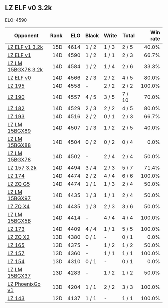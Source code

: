 ## LZ ELF v0 3.2k ##

ELO: 4590

Opponent | Rank | ELO | Black | Write | Total | Win rate
---------|-----:|----:|-------|-------|-------|-------:
[LZ ELF v1 3.2k](LZ%20ELF%20v1%203.2k.md) | 15D | 4614 | 1 / 2 | 1 / 3 | 2 / 5 | 40.0%
[LZ ELF v1](LZ%20ELF%20v1.md) | 14D | 4590 | 1 / 2 | 1 / 1 | 2 / 3 | 66.7%
[LZ LM 15BGX78 3.2k](LZ%20LM%2015BGX78%203.2k.md) | 14D | 4584 | 1 / 2 | 1 / 4 | 2 / 6 | 33.3%
[LZ ELF v0](LZ%20ELF%20v0.md) | 14D | 4566 | 2 / 3 | 2 / 2 | 4 / 5 | 80.0%
[LZ 195](LZ%20195.md) | 14D | 4558 | - | 2 / 2 | 2 / 2 | 100.0%
[LZ 190](LZ%20190.md) | 14D | 4557 | 4 / 5 | 3 / 5 | 7 / 10 | 70.0%
[LZ 182](LZ%20182.md) | 14D | 4529 | 2 / 3 | 2 / 2 | 4 / 5 | 80.0%
[LZ 193](LZ%20193.md) | 14D | 4516 | 2 / 2 | 0 / 1 | 2 / 3 | 66.7%
[LZ LM 15BGX89](LZ%20LM%2015BGX89.md) | 14D | 4507 | 1 / 3 | 1 / 2 | 2 / 5 | 40.0%
[LZ LM 15BGX88](LZ%20LM%2015BGX88.md) | 14D | 4504 | 0 / 2 | 0 / 2 | 0 / 4 | 0.0%
[LZ LM 15BGX78](LZ%20LM%2015BGX78.md) | 14D | 4502 | - | 2 / 4 | 2 / 4 | 50.0%
[LZ 157 3.2k](LZ%20157%203.2k.md) | 14D | 4494 | 3 / 4 | 2 / 3 | 5 / 7 | 71.4%
[LZ 174](LZ%20174.md) | 14D | 4474 | 2 / 2 | 4 / 4 | 6 / 6 | 100.0%
[LZ ZQ G5](LZ%20ZQ%20G5.md) | 14D | 4474 | 1 / 1 | 1 / 3 | 2 / 4 | 50.0%
[LZ LM 15BGX97](LZ%20LM%2015BGX97.md) | 14D | 4435 | 1 / 3 | 1 / 1 | 2 / 4 | 50.0%
[LZ ZQ X4](LZ%20ZQ%20X4.md) | 14D | 4435 | 1 / 3 | 2 / 3 | 3 / 6 | 50.0%
[LZ LM 15BGX5B](LZ%20LM%2015BGX5B.md) | 14D | 4414 | - | 4 / 4 | 4 / 4 | 100.0%
[LZ 173](LZ%20173.md) | 14D | 4409 | 4 / 4 | 1 / 1 | 5 / 5 | 100.0%
[LZ ZQ X2](LZ%20ZQ%20X2.md) | 13D | 4380 | 0 / 1 | - | 0 / 1 | 0.0%
[LZ 165](LZ%20165.md) | 13D | 4375 | - | 1 / 2 | 1 / 2 | 50.0%
[LZ 157](LZ%20157.md) | 13D | 4360 | - | 1 / 1 | 1 / 1 | 100.0%
[LZ 154](LZ%20154.md) | 13D | 4310 | 0 / 1 | - | 0 / 1 | 0.0%
[LZ LM 15BGX37](LZ%20LM%2015BGX37.md) | 13D | 4283 | - | 1 / 2 | 1 / 2 | 50.0%
[LZ PhoenixGo v1](LZ%20PhoenixGo%20v1.md) | 13D | 4204 | 1 / 1 | 2 / 2 | 3 / 3 | 100.0%
[LZ 143](LZ%20143.md) | 12D | 4137 | 1 / 1 | - | 1 / 1 | 100.0%
